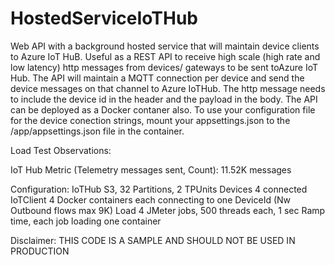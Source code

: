 # HostedServiceIoTHub
Web API with a  background hosted service that will maintain device clients to Azure IoT HuB. Useful as a REST API to receive high scale (high rate and low latency) http messages from devices/ gateways to be sent toAzure IoT Hub. The API will maintain a MQTT connection per device and send the device messages on that channel to Azure IoTHub. The http message needs to include  the device id in the header and the payload in the body. The API can be deployed as a Docker contaner also. To use your configuration file for the device conection strings, mount your appsettings.json to the /app/appsettings.json file in the container.

Load Test Observations:

IoT Hub Metric (Telemetry messages sent, Count):
11.52K messages 

Configuration:
IoTHub    S3, 32 Partitions, 2 TPUnits
Devices    4  connected
IoTClient  4  Docker containers each connecting to one DeviceId (Nw Outbound flows max 9K)
Load       4  JMeter jobs, 500 threads each, 1 sec Ramp time, each job loading one container 



Disclaimer:
THIS CODE IS A SAMPLE AND SHOULD NOT BE USED IN PRODUCTION
